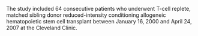 The study included 64 consecutive patients who underwent T-cell replete, matched sibling donor reduced-intensity conditioning allogeneic hematopoietic stem cell transplant between January 16, 2000 and April 24, 2007 at the Cleveland Clinic.  
